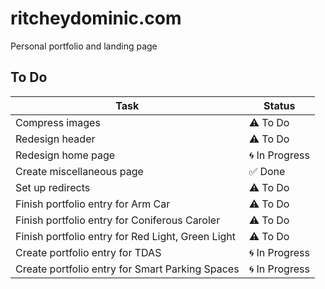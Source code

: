 # ritcheydominic.com
 Personal portfolio and landing page
## To Do
| Task | Status |
| ---- | -------- |
| Compress images | ⚠️ To Do |
| Redesign header | ⚠️ To Do |
| Redesign home page | 🌀 In Progress |
| Create miscellaneous page | ✅ Done |
| Set up redirects | ⚠️ To Do |
| Finish portfolio entry for Arm Car | ⚠️ To Do |
| Finish portfolio entry for Coniferous Caroler | ⚠️ To Do |
| Finish portfolio entry for Red Light, Green Light | ⚠️ To Do |
| Create portfolio entry for TDAS | 🌀 In Progress |
| Create portfolio entry for Smart Parking Spaces | 🌀 In Progress |
